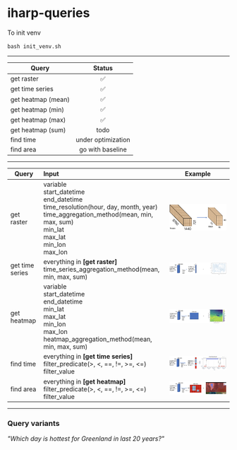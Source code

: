 # iharp-queries

To init venv
```
bash init_venv.sh 
```

---

| Query              |       Status       |
| ------------------ | :----------------: |
| get raster         | :white_check_mark: |
| get time series    | :white_check_mark: |
| get heatmap (mean) | :white_check_mark: |
| get heatmap (min)  | :white_check_mark: |
| get heatmap (max)  | :white_check_mark: |
| get heatmap (sum)  |        todo        |
| find time          | under optimization |
| find area          |  go with baseline  |

---

| Query           | Input                                                                                                                                                                                     |             Example              |
| --------------- | :---------------------------------------------------------------------------------------------------------------------------------------------------------------------------------------- | :------------------------------: |
| get raster      | variable</br>start_datetime</br>end_datetime</br>time_resolution(hour, day, month, year)</br>time_aggregation_method(mean, min, max, sum)</br>min_lat</br>max_lat</br>min_lon</br>max_lon |   ![](figures/get_raster.png)    |
| get time series | everything in **[get raster]**</br>time_series_aggregation_method(mean, min, max, sum)                                                                                                    | ![](figures/get_time_series.png) |
| get heatmap     | variable</br>start_datetime</br>end_datetime</br>min_lat</br>max_lat</br>min_lon</br>max_lon</br>heatmap_aggregation_method(mean, min, max, sum)                                          |   ![](figures/get_heatmap.png)   |
| find time       | everything in **[get time series]**</br>filter_predicate(>, <, ==, !=, >=, <=)</br>filter_value                                                                                           |    ![](figures/find_time.png)    |
| find area       | everything in **[get heatmap]**</br>filter_predicate(>, <, ==, !=, >=, <=)</br>filter_value                                                                                               |    ![](figures/find_area.png)    |

---

### Query variants

*"Which day is hottest for Greenland in last 20 years?"*